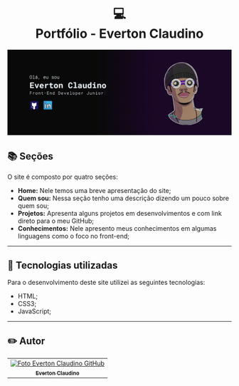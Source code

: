 <h1 align="center">
  💻<br>Portfólio - Everton Claudino
</h1>

![Resultado final do projeto](img/wallpaperportifolio.png)

## 📚 Seções

O site é composto por quatro seções:

- **Home:** Nele temos uma breve apresentação do site;
- **Quem sou:** Nessa seção tenho uma descrição dizendo um pouco sobre quem sou;
- **Projetos:** Apresenta alguns projetos em desenvolvimentos e com link direto para o meu GitHub;
- **Conhecimentos:** Nele apresento meus conhecimentos em algumas linguagens como o foco no front-end;

---

## 💼 Tecnologias utilizadas

Para o desenvolvimento deste site utilizei as seguintes tecnologias:

- HTML;
- CSS3;
- JavaScript;
---

<h2>✏️ Autor</h2>

<table>
  <tr>
    <td align="center">
      <a href="https://github.com/EvertonClaudino">
        <img src="https://avatars.githubusercontent.com/u/97559532?v=4" width="100px;" alt="Foto Everton Claudino GitHub"/><br>
        <sub>
          <b>Everton Claudino</b>
        </sub>
      </a>
    </td>
  </tr>
</table>
